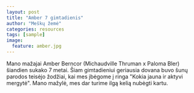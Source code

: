 ```yaml
---
layout: post
title: "Amber 7 gimtadienis"
author: "Meškų žemė"
categories: resources
tags: [sample]
image:
  feature: amber.jpg
---
```


Mano mažajai Amber Berncor (Michaudville Thruman x Paloma Bler) šiandien sukako 7 metai. Šiam gimtadieniui geriausia dovana buvo šunų parodos teisėjo žodžiai, kai mes įbėgome į ringa "Kokia jauna ir aktyvi mergytė". Mano mažylė, mes dar turime ilgą kelią nubėgti kartu. 
